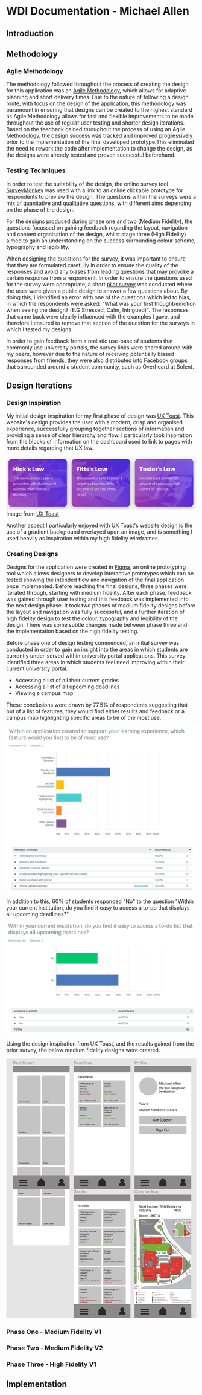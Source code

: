 # WDI Documentation - Michael Allen

## Introduction


## Methodology


### Agile Methodology
The methodology followed throughout the process of creating the design for this application was an [Agile Methodology](https://stackify.com/agile-methodology/), which allows for adaptive planning and short delivery times. Due to the nature of following a design route, with focus on the design of the application, this methodology was paramount in ensuring that designs can be created to the highest standard as Agile Methodology allows for fast and flexible improvements to be made throughout the use of regular user testing and shorter design iterations. Based on the feedback gained throughout the process of using an Agile Methodology, the design success was tracked and improved progressively prior to the implementation of the final developed prototype.This eliminated the need to rework the code after implementation to change the design, as the designs were already tested and proven successful beforehand.
### Testing Techniques
In order to test the suitability of the design, the online survey tool [SurveyMonkey](https://www.surveymonkey.com) was used with a link to an online clickable prototype for respondents to preview the design. The questions within the surveys were a mix of quanitative and qualitative questions, with different aims depending on the phase of the design.

For the designs produced during phase one and two (Medium Fidelity), the questions focussed on gaining feedback regarding the layout, navigation and content organisation of the design, whilst stage three (High Fidelity) aimed to gain an understanding on the success surrounding colour scheme, typography and legibility.

When designing the questions for the survey, it was important to ensure that they are formulated carefully in order to ensure the quality of the responses and avoid any biases from leading questions that may provoke a certain response from a respondent. In order to ensure the questions used for the survey were appropriate, a short [pilot survey](https://www.ined.fr/en/resources-methods/survey-methodology/methodological-choices/questionnaire-design-and-testing/) was conducted where the uses were given a public design to answer a few questions about. By doing this, I identified an error with one of the questions which led to bias, in which the respondents were asked: "What was your first thought/emotion when seeing the design? (E.G Stressed, Calm, Intrigued)". The responses that came back were clearly influenced with the examples I gave, and therefore I ensured to remove that section of the question for the surveys in which I tested my designs.

In order to gain feedback from a realistic use-base of students that commonly use university portals, the survey links were shared around with my peers, however due to the nature of receiving potentially biased responses from friends, they were also distributed into Facebook groups that surrounded around a student community, such as Overheard at Solent. 

## Design Iterations

### Design Inspiration
My initial design inspiration for my first phase of design was [UX Toast](https://www.uxtoast.com). This website's design provides the user with a modern, crisp and organised experience, successfully grouping together sections of information and providing a sense of clear hierarchy and flow. I particularly took inspiration from the blocks of information on the dashboard used to link to pages with more details regarding that UX law.

![uxToast](./documentationImages/UXToast.png)
Image from [UX Toast](https://www.uxtoast.com)

Another aspect I particularly enjoyed with UX Toast's website design is the use of a gradient background overlayed upon an image, and is something I used heavily as inspiration within my high fidelity wireframes.

### Creating Designs

Designs for the application were created in [Figma](https://www.figma.com), an online prototyping tool which allows designers to develop interactive prototypes which can be tested showing the intended flow and navigation of the final application once implemented. Before reaching the final designs, three phases were iterated through, starting with medium fidelity. After each phase, feedback was gained through user testing and this feedback was implemented into the next design phase. It took two phases of medium fidelity designs before the layout and navigation was fully successful, and a further iteration of high fidelity design to test the colour, typography and legibility of the design. There was some subtle changes made between phase three and the implementation based on the high fidelity testing.

Before phase one of design testing commenced, an initial survey was conducted in order to gain an insight into the areas in which students are currently under-served within university portal applications. This survey identified three areas in which students feel need improving within their current university portal.

* Accessing a list of all their current grades
* Accessing a list of all upcoming deadlines
* Viewing a campus map

These conclusions were drawn by 77.5% of respondents suggesting that out of a list of features, they would find either results and feedback or a campus map highlighting specific areas to be of the most use.

![Prior Survey Results](./documentationImages/SurveyResults1.png)

In addition to this, 60% of students responded "No" to the question "Within your current institution, do you find it easy to access a to-do that displays all upcoming deadlines?"

![Prior Survey Results 2](./documentationImages/SurveyResults2.png)

Using the design inspiration from UX Toast, and the results gained from the prior survey, the below medium fidelity designs were created.

![Survey Results 3](./documentationImages/SurveyResults3.png)

### Phase One - Medium Fidelity V1




### Phase Two - Medium Fidelity V2

### Phase Three - High Fidelity V1

## Implementation